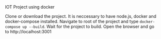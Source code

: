 IOT Project using docker

Clone or download the project. It is neccessary to have node.js, docker and docker-compose installed.
Navigate to root of the project and type `docker-compose up --build`. Wait for the project to build. Open the browser and go to http://localhost:3001
